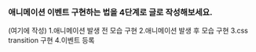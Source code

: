 ### 애니메이션 이벤트 구현하는 법을 4단계로 글로 작성해보세요.

(여기에 작성)
1.애니메이션 발생 전 모습 구현 
2.애니메이션 발생 후 모습 구현
3.css transition 구현
4.이벤트 등록